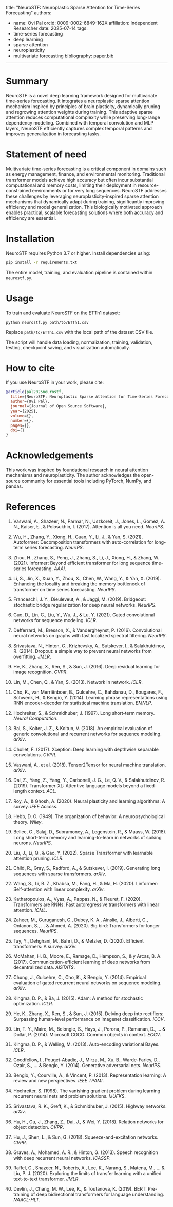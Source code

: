 title: "NeuroSTF: Neuroplastic Sparse Attention for Time-Series Forecasting"
authors:
  - name: Ovi Pal
    orcid: 0009-0002-6849-162X
    affiliation: Independent Researcher
date: 2025-07-14
tags:
  - time-series forecasting
  - deep learning
  - sparse attention
  - neuroplasticity
  - multivariate forecasting
bibliography: paper.bib
---

# Summary

NeuroSTF is a novel deep learning framework designed for multivariate time-series forecasting. It integrates a neuroplastic sparse attention mechanism inspired by principles of brain plasticity, dynamically pruning and regrowing attention weights during training. This adaptive sparse attention reduces computational complexity while preserving long-range dependency modeling. Combined with temporal convolution and MLP layers, NeuroSTF efficiently captures complex temporal patterns and improves generalization in forecasting tasks.

# Statement of need

Multivariate time-series forecasting is a critical component in domains such as energy management, finance, and environmental monitoring. Traditional transformer models achieve high accuracy but often incur substantial computational and memory costs, limiting their deployment in resource-constrained environments or for very long sequences. NeuroSTF addresses these challenges by leveraging neuroplasticity-inspired sparse attention mechanisms that dynamically adapt during training, significantly improving efficiency and model generalization. This biologically motivated approach enables practical, scalable forecasting solutions where both accuracy and efficiency are essential.

# Installation

NeuroSTF requires Python 3.7 or higher. Install dependencies using:

```bash
pip install -r requirements.txt
````

The entire model, training, and evaluation pipeline is contained within `neurostf.py`.

# Usage

To train and evaluate NeuroSTF on the ETTh1 dataset:

```bash
python neurostf.py path/to/ETTh1.csv
```

Replace `path/to/ETTh1.csv` with the local path of the dataset CSV file.

The script will handle data loading, normalization, training, validation, testing, checkpoint saving, and visualization automatically.

# How to cite

If you use NeuroSTF in your work, please cite:

```bibtex
@article{pal2025neurostf,
  title={NeuroSTF: Neuroplastic Sparse Attention for Time-Series Forecasting},
  author={Ovi Pal},
  journal={Journal of Open Source Software},
  year={2025},
  volume={},
  number={},
  pages={},
  doi={}
}
```

# Acknowledgements

This work was inspired by foundational research in neural attention mechanisms and neuroplasticity. The author acknowledges the open-source community for essential tools including PyTorch, NumPy, and pandas.

# References

1. Vaswani, A., Shazeer, N., Parmar, N., Uszkoreit, J., Jones, L., Gomez, A. N., Kaiser, Ł., & Polosukhin, I. (2017). Attention is all you need. *NeurIPS*.

2. Wu, H., Zhang, Y., Xiong, H., Guan, Y., Li, J., & Yan, S. (2021). Autoformer: Decomposition transformers with auto-correlation for long-term series forecasting. *NeurIPS*.

3. Zhou, H., Zhang, S., Peng, J., Zhang, S., Li, J., Xiong, H., & Zhang, W. (2021). Informer: Beyond efficient transformer for long sequence time-series forecasting. *AAAI*.

4. Li, S., Jin, X., Xuan, Y., Zhou, X., Chen, W., Wang, Y., & Yan, X. (2019). Enhancing the locality and breaking the memory bottleneck of transformer on time series forecasting. *NeurIPS*.

5. Franceschi, J. Y., Dieuleveut, A., & Jaggi, M. (2019). Bridgeout: stochastic bridge regularization for deep neural networks. *NeurIPS*.

6. Guo, D., Lin, C., Liu, Y., Wu, J., & Lu, Y. (2021). Gated convolutional networks for sequence modeling. *ICLR*.

7. Defferrard, M., Bresson, X., & Vandergheynst, P. (2016). Convolutional neural networks on graphs with fast localized spectral filtering. *NeurIPS*.

8. Srivastava, N., Hinton, G., Krizhevsky, A., Sutskever, I., & Salakhutdinov, R. (2014). Dropout: a simple way to prevent neural networks from overfitting. *JMLR*.

9. He, K., Zhang, X., Ren, S., & Sun, J. (2016). Deep residual learning for image recognition. *CVPR*.

10. Lin, M., Chen, Q., & Yan, S. (2013). Network in network. *ICLR*.

11. Cho, K., van Merriënboer, B., Gulcehre, C., Bahdanau, D., Bougares, F., Schwenk, H., & Bengio, Y. (2014). Learning phrase representations using RNN encoder-decoder for statistical machine translation. *EMNLP*.

12. Hochreiter, S., & Schmidhuber, J. (1997). Long short-term memory. *Neural Computation*.

13. Bai, S., Kolter, J. Z., & Koltun, V. (2018). An empirical evaluation of generic convolutional and recurrent networks for sequence modeling. *arXiv*.

14. Chollet, F. (2017). Xception: Deep learning with depthwise separable convolutions. *CVPR*.

15. Vaswani, A., et al. (2018). Tensor2Tensor for neural machine translation. *arXiv*.

16. Dai, Z., Yang, Z., Yang, Y., Carbonell, J. G., Le, Q. V., & Salakhutdinov, R. (2019). Transformer-XL: Attentive language models beyond a fixed-length context. *ACL*.

17. Roy, A., & Ghosh, A. (2020). Neural plasticity and learning algorithms: A survey. *IEEE Access*.

18. Hebb, D. O. (1949). The organization of behavior: A neuropsychological theory. *Wiley*.

19. Bellec, G., Salaj, D., Subramoney, A., Legenstein, R., & Maass, W. (2018). Long short-term memory and learning-to-learn in networks of spiking neurons. *NeurIPS*.

20. Liu, J., Li, Q., & Gao, Y. (2022). Sparse Transformer with learnable attention pruning. *ICLR*.

21. Child, R., Gray, S., Radford, A., & Sutskever, I. (2019). Generating long sequences with sparse transformers. *arXiv*.

22. Wang, S., Li, B. Z., Khabsa, M., Fang, H., & Ma, H. (2020). Linformer: Self-attention with linear complexity. *arXiv*.

23. Katharopoulos, A., Vyas, A., Pappas, N., & Fleuret, F. (2020). Transformers are RNNs: Fast autoregressive transformers with linear attention. *ICML*.

24. Zaheer, M., Guruganesh, G., Dubey, K. A., Ainslie, J., Alberti, C., Ontanon, S., ... & Ahmed, A. (2020). Big bird: Transformers for longer sequences. *NeurIPS*.

25. Tay, Y., Dehghani, M., Bahri, D., & Metzler, D. (2020). Efficient transformers: A survey. *arXiv*.

26. McMahan, H. B., Moore, E., Ramage, D., Hampson, S., & y Arcas, B. A. (2017). Communication-efficient learning of deep networks from decentralized data. *AISTATS*.

27. Chung, J., Gulcehre, C., Cho, K., & Bengio, Y. (2014). Empirical evaluation of gated recurrent neural networks on sequence modeling. *arXiv*.

28. Kingma, D. P., & Ba, J. (2015). Adam: A method for stochastic optimization. *ICLR*.

29. He, K., Zhang, X., Ren, S., & Sun, J. (2015). Delving deep into rectifiers: Surpassing human-level performance on imagenet classification. *ICCV*.

30. Lin, T. Y., Maire, M., Belongie, S., Hays, J., Perona, P., Ramanan, D., ... & Dollár, P. (2014). Microsoft COCO: Common objects in context. *ECCV*.

31. Kingma, D. P., & Welling, M. (2013). Auto-encoding variational Bayes. *ICLR*.

32. Goodfellow, I., Pouget-Abadie, J., Mirza, M., Xu, B., Warde-Farley, D., Ozair, S., ... & Bengio, Y. (2014). Generative adversarial nets. *NeurIPS*.

33. Bengio, Y., Courville, A., & Vincent, P. (2013). Representation learning: A review and new perspectives. *IEEE TPAMI*.

34. Hochreiter, S. (1998). The vanishing gradient problem during learning recurrent neural nets and problem solutions. *IJUFKS*.

35. Srivastava, R. K., Greff, K., & Schmidhuber, J. (2015). Highway networks. *arXiv*.

36. Hu, H., Gu, J., Zhang, Z., Dai, J., & Wei, Y. (2018). Relation networks for object detection. *CVPR*.

37. Hu, J., Shen, L., & Sun, G. (2018). Squeeze-and-excitation networks. *CVPR*.

38. Graves, A., Mohamed, A. R., & Hinton, G. (2013). Speech recognition with deep recurrent neural networks. *ICASSP*.

39. Raffel, C., Shazeer, N., Roberts, A., Lee, K., Narang, S., Matena, M., ... & Liu, P. J. (2020). Exploring the limits of transfer learning with a unified text-to-text transformer. *JMLR*.

40. Devlin, J., Chang, M. W., Lee, K., & Toutanova, K. (2019). BERT: Pre-training of deep bidirectional transformers for language understanding. *NAACL-HLT*.


